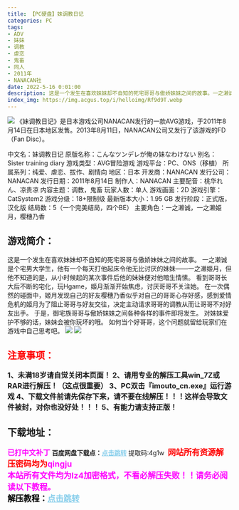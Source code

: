 ```yaml
---
title: 【PC硬盘】妹调教日记
categories: PC
tags:
- ADV
- 妹妹
- 调教
- 虐恋
- 鬼畜
- 同人
- 2011年
- NANACAN社
date: 2022-5-16 0:01:00
description: 这是一个发生在喜欢妹妹却不自知的死宅哥哥与傲娇妹妹之间的故事。一之濑诚是个宅男大学生，他的妹妹——一之濑姬月，从小时候起的某次事件后他的妹妹便对他暗生情愫。姬月发现自己的好友樱穗乃香似乎对自己的哥哥心存好感，感到爱情危机的姬月为了阻止哥哥与好友交往，决定主动请求哥哥的调教从而让哥哥不对好友出手。
index_img: https://img.acgus.top/i/helloimg/Rf9d9T.webp
---
```

![](https://img.acgus.top/i/helloimg/Rf9d9T.webp)
《妹调教日记》是日本游戏公司NANACAN发行的一款AVG游戏，于2011年8月14日在日本地区发售。2013年8月11日，NANACAN公司又发行了该游戏的FD（Fan Disc）。

中文名：妹调教日记
原版名称：こんなツンデレが俺の妹なわけない
别名：Sister training diary
游戏类型：AVG冒险游戏
游戏平台：PC、ONS（移植）
所属系列：纯爱、虐恋、拔作、剧情向
地区：日本
开发商：NANACAN
发行公司：NANACAN
发行日期：2011年8月14日
制作人：NANACAN
主要配音：桃华れん、凉贵凉
内容主题：调教，鬼畜
玩家人数：单人
游戏画面：2D
游戏引擎：CatSystem2
游戏分级：18+限制级
最新版本大小：1.95 GB
发行阶段：正式版，汉化版
结局数：5（一个完美结局，四个BE）
主要角色：一之濑诚，一之濑姫月，樱穗乃香

## 游戏简介：
这是一个发生在喜欢妹妹却不自知的死宅哥哥与傲娇妹妹之间的故事。
一之濑诚是个宅男大学生，他有一个每天打他起床令他无比讨厌的妹妹——一之濑姬月，但他不知道的是，从小时候起的某次事件后他的妹妹便对他暗生情愫。
看到哥哥长大后不断的宅化，玩Hgame，姬月渐渐开始焦虑，讨厌哥哥不关注她。
在一次偶然的碰面中，姬月发现自己的好友樱穗乃香似乎对自己的哥哥心存好感，感到爱情危机的姬月为了阻止哥哥与好友交往，决定主动请求哥哥的调教从而让哥哥不对好友出手。
于是，御宅族哥哥与傲娇妹妹之间各种各样的事件即将发生。
对妹妹爱护不够的话，妹妹会被你玩坏的哦。
如何当个好哥哥，这个问题就留给玩家们在游戏中自己思考吧。
![](https://img.acgus.top/i/helloimg/Rf9zGD.webp)
![](https://img.acgus.top/i/helloimg/Rf90aK.webp)



## <font color=#FF0000 >注意事项：</font>
<font size=3><b>1、未满18岁请自觉关闭本页面！
2、请用专业的解压工具win_7Z或RAR进行解压！（这点很重要）
3、PC双击『imouto_cn.exe』运行游戏
4、下载文件前请先保存下来，请不要在线解压！！！这样会导致文件被封，对你也没好处！！！
5、有能力请支持正版！</b></font>

## 下载地址：
<font color=#FF00FF size=3><b>已打中文补丁</b></font>
<b>百度网盘下载点：</b><a href="https://pan.baidu.com/s/1A-T8ZcHQRps5n2vPs00mMg?pwd=4g1w" style="color: #87CEEB;"><b>点击跳转</b></a> 提取码:4g1w
<a style="padding: 0" href="https://post.qingju.org/AD/"><img style="max-width:100%" src="https://img.acgus.top/i/2024/07/478f689b8021d8d499ab43d21acf137a.gif" alt=""></a>
<b><font color=#FF0000 size=4>网站所有资源解压密码均为</b></font><b><font color=#FF00FF size=4>qingju</font><font color=#FF0000 ></font></b><br><b><font color=#FF00FF size=4>本站所有文件均为lz4加密格式，不看必解压失败！！请务必阅读以下教程。</b></font><br><b><font color=#000 size=4>解压教程：</b><a href="https://post.qingju.org/tutorial/000/" style="color: #87CEEB;"><b>点击跳转</b></a>